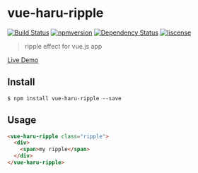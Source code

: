 # vue-haru-ripple
[![Build Status](https://api.travis-ci.org/wsqviva/vue-haru-ripple.png)](https://travis-ci.org/wsqviva/vue-haru-ripple)
[![npmversion](https://img.shields.io/npm/v/vue-haru-ripple.svg)](https://www.npmjs.com/package/vue-haru-ripple)
[![Dependency Status](https://david-dm.org/wsqviva/vue-haru-ripple.svg)](https://david-dm.org/wsqviva/vue-haru-ripple)
[![liscense](https://img.shields.io/npm/l/vue-haru-ripple.svg)](https://www.npmjs.com/package/vue-haru-ripple)

> ripple effect for vue.js app

[Live Demo](https://wsqviva.github.io/vue-haru-ripple/)

## Install
```
$ npm install vue-haru-ripple --save 
```

## Usage
```html
<vue-haru-ripple class="ripple">
  <div>
    <span>my ripple</span>
  </div>
</vue-haru-ripple>
```